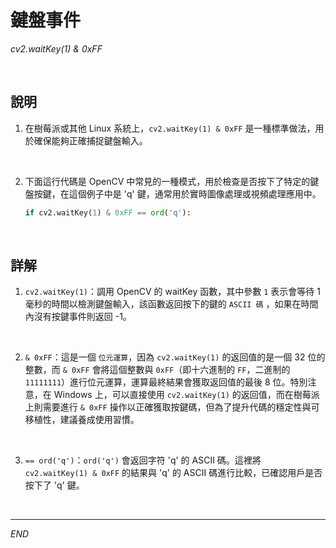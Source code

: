 # 鍵盤事件

_cv2.waitKey(1) & 0xFF_

<br>

## 說明

1. 在樹莓派或其他 Linux 系統上，`cv2.waitKey(1) & 0xFF` 是一種標準做法，用於確保能夠正確捕捉鍵盤輸入。

<br>

2. 下面這行代碼是 OpenCV 中常見的一種模式，用於檢查是否按下了特定的鍵盤按鍵，在這個例子中是 'q' 鍵，通常用於實時圖像處理或視頻處理應用中。

    ```python
    if cv2.waitKey(1) & 0xFF == ord('q'):
    ```

<br>

## 詳解

1. `cv2.waitKey(1)`：調用 OpenCV 的 waitKey 函數，其中參數 `1` 表示會等待 1 毫秒的時間以檢測鍵盤輸入，該函數返回按下的鍵的 `ASCII 碼` ，如果在時間內沒有按鍵事件則返回 -1。

<br>

2. `& 0xFF`：這是一個 `位元運算`，因為 `cv2.waitKey(1)` 的返回值的是一個 32 位的整數，而 `& 0xFF` 會將這個整數與 `0xFF`（即十六進制的 `FF`，二進制的 `11111111`）進行位元運算，運算最終結果會獲取返回值的最後 8 位。特別注意，在 Windows 上，可以直接使用 `cv2.waitKey(1)` 的返回值，而在樹莓派上則需要進行 `& 0xFF` 操作以正確獲取按鍵碼，但為了提升代碼的穩定性與可移植性，建議養成使用習慣。

<br>

3. `== ord('q')`：`ord('q')` 會返回字符 'q' 的 ASCII 碼。這裡將 `cv2.waitKey(1) & 0xFF` 的結果與 'q' 的 ASCII 碼進行比較，已確認用戶是否按下了 'q' 鍵。

<br>

---

_END_